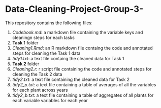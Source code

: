 # Data-Cleaning-Project-Group-3-

This repository contains the following files:
1. *Codebook.md*: a markdown file containing the variable keys and cleaningn steps for each tasks
2. **Task 1** folder
  1. *Cleaning1.Rmd*: an R markdown file containg the code and annotated steps for cleaning the Task 1 data
  2. *tidy1.txt*: a text file containg the cleaned data for Task 1
3. **Task 2** folder 
  1. *Cleaning2.r*: r script file containing the code and annotated steps for cleaning the Task 2 data
  2. *tidy2.txt*: a text file containing the cleaned data for Task 2
  3. *tidy2_a.txt*: a text file containing a table of averages of all the variables for each plant across years
  4. *tidy2_b.txt*: a text file containing a table of aggregates of all plants for each variable variables for each year

